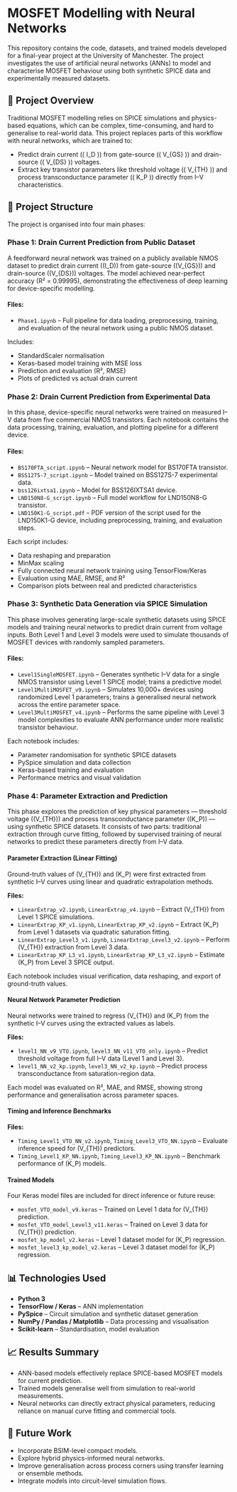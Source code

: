 
# MOSFET Modelling with Neural Networks

This repository contains the code, datasets, and trained models developed for a final-year project at the University of Manchester. The project investigates the use of artificial neural networks (ANNs) to model and characterise MOSFET behaviour using both synthetic SPICE data and experimentally measured datasets.

## 🧠 Project Overview

Traditional MOSFET modelling relies on SPICE simulations and physics-based equations, which can be complex, time-consuming, and hard to generalise to real-world data. This project replaces parts of this workflow with neural networks, which are trained to:

- Predict drain current (\( I_D \)) from gate-source (\( V_{GS} \)) and drain-source (\( V_{DS} \)) voltages.
- Extract key transistor parameters like threshold voltage (\( V_{TH} \)) and process transconductance parameter (\( K_P \)) directly from I–V characteristics.

## 📁 Project Structure

The project is organised into four main phases:

### Phase 1: Drain Current Prediction from Public Dataset

A feedforward neural network was trained on a publicly available NMOS dataset to predict drain current (\(I_D\)) from gate-source (\(V_{GS}\)) and drain-source (\(V_{DS}\)) voltages. The model achieved near-perfect accuracy (R² = 0.99995), demonstrating the effectiveness of deep learning for device-specific modelling.

#### Files:
- `Phase1.ipynb` – Full pipeline for data loading, preprocessing, training, and evaluation of the neural network using a public NMOS dataset.

Includes:
- StandardScaler normalisation
- Keras-based model training with MSE loss
- Prediction and evaluation (R², RMSE)
- Plots of predicted vs actual drain current


### Phase 2: Drain Current Prediction from Experimental Data

In this phase, device-specific neural networks were trained on measured I–V data from five commercial NMOS transistors. Each notebook contains the data processing, training, evaluation, and plotting pipeline for a different device.

#### Files:
- `BS170FTA_script.ipynb` – Neural network model for BS170FTA transistor.
- `BSS127S-7_script.ipynb` – Model trained on BSS127S-7 experimental data.
- `bss126ixtsa1.ipynb` – Model for BSS126IXTSA1 device.
- `LND150N8-G_script.ipynb` – Full model workflow for LND150N8-G transistor.
- `LND150K1-G_script.pdf` – PDF version of the script used for the LND150K1-G device, including preprocessing, training, and evaluation steps.

Each script includes:
- Data reshaping and preparation
- MinMax scaling
- Fully connected neural network training using TensorFlow/Keras
- Evaluation using MAE, RMSE, and R²
- Comparison plots between real and predicted characteristics

### Phase 3: Synthetic Data Generation via SPICE Simulation

This phase involves generating large-scale synthetic datasets using SPICE models and training neural networks to predict drain current from voltage inputs. Both Level 1 and Level 3 models were used to simulate thousands of MOSFET devices with randomly sampled parameters.

#### Files:
- `Level1SingleMOSFET.ipynb` – Generates synthetic I–V data for a single NMOS transistor using Level 1 SPICE model; trains a predictive model.
- `Level1MultiMOSFET_v9.ipynb` – Simulates 10,000+ devices using randomized Level 1 parameters; trains a generalised neural network across the entire parameter space.
- `Level3MultiMOSFET_v4.ipynb` – Performs the same pipeline with Level 3 model complexities to evaluate ANN performance under more realistic transistor behaviour.

Each notebook includes:
- Parameter randomisation for synthetic SPICE datasets
- PySpice simulation and data collection
- Keras-based training and evaluation
- Performance metrics and visual validation

### Phase 4: Parameter Extraction and Prediction

This phase explores the prediction of key physical parameters — threshold voltage (\(V_{TH}\)) and process transconductance parameter (\(K_P\)) — using synthetic SPICE datasets. It consists of two parts: traditional extraction through curve fitting, followed by supervised training of neural networks to predict these parameters directly from I–V data.

#### Parameter Extraction (Linear Fitting)

Ground-truth values of \(V_{TH}\) and \(K_P\) were first extracted from synthetic I–V curves using linear and quadratic extrapolation methods.

**Files:**
- `LinearExtrap_v2.ipynb`, `LinearExtrap_v4.ipynb` – Extract \(V_{TH}\) from Level 1 SPICE simulations.
- `LinearExtrap_KP_v1.ipynb`, `LinearExtrap_KP_v2.ipynb` – Extract \(K_P\) from Level 1 datasets via quadratic saturation fitting.
- `LinearExtrap_Level3_v1.ipynb`, `LinearExtrap_Level3_v2.ipynb` – Perform \(V_{TH}\) extraction from Level 3 data.
- `LinearExtrap_KP_L3_v1.ipynb`, `LinearExtrap_KP_L3_v2.ipynb` – Estimate \(K_P\) from Level 3 SPICE output.

Each notebook includes visual verification, data reshaping, and export of ground-truth values.

#### Neural Network Parameter Prediction

Neural networks were trained to regress \(V_{TH}\) and \(K_P\) from the synthetic I–V curves using the extracted values as labels.

**Files:**
- `level1_NN_v9_VTO.ipynb`, `level3_NN_v11_VTO_only.ipynb` – Predict threshold voltage from full I–V data (Level 1 and Level 3).
- `level1_NN_v2_kp.ipynb`, `level3_NN_v2_kp.ipynb` – Predict process transconductance from saturation-region data.

Each model was evaluated on R², MAE, and RMSE, showing strong performance and generalisation across parameter spaces.

#### Timing and Inference Benchmarks

**Files:**
- `Timing_Level1_VTO_NN_v2.ipynb`, `Timing_Level3_VTO_NN.ipynb` – Evaluate inference speed for \(V_{TH}\) predictors.
- `Timing_Level1_KP_NN.ipynb`, `Timing_Level3_KP_NN.ipynb` – Benchmark performance of \(K_P\) models.


#### Trained Models

Four Keras model files are included for direct inference or future reuse:

- `mosfet_VTO_model_v9.keras` – Trained on Level 1 data for \(V_{TH}\) prediction.
- `mosfet_VTO_model_Level3_v11.keras` – Trained on Level 3 data for \(V_{TH}\) prediction.
- `mosfet_kp_model_v2.keras` – Level 1 dataset model for \(K_P\) regression.
- `mosfet_level3_kp_model_v2.keras` – Level 3 dataset model for \(K_P\) regression.


## 📊 Technologies Used

- **Python 3**
- **TensorFlow / Keras** – ANN implementation
- **PySpice** – Circuit simulation and synthetic dataset generation
- **NumPy / Pandas / Matplotlib** – Data processing and visualisation
- **Scikit-learn** – Standardisation, model evaluation



## 📈 Results Summary

- ANN-based models effectively replace SPICE-based MOSFET models for current prediction.
- Trained models generalise well from simulation to real-world measurements.
- Neural networks can directly extract physical parameters, reducing reliance on manual curve fitting and commercial tools.

## 🔬 Future Work

- Incorporate BSIM-level compact models.
- Explore hybrid physics-informed neural networks.
- Improve generalisation across process corners using transfer learning or ensemble methods.
- Integrate models into circuit-level simulation flows.



